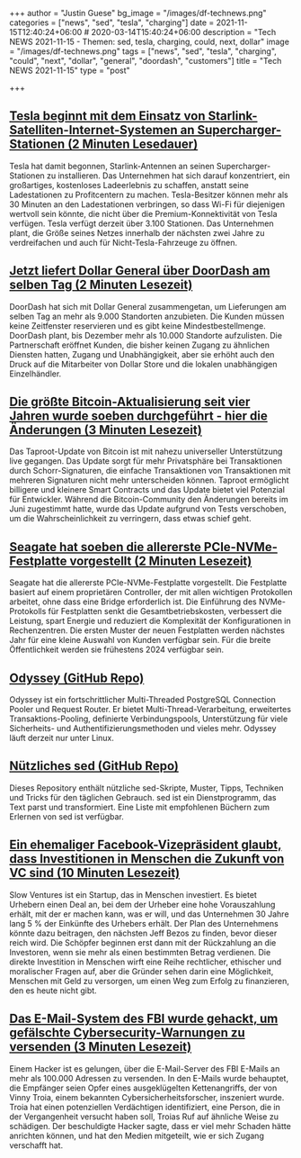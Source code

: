 +++
author = "Justin Guese"
bg_image = "/images/df-technews.png"
categories = ["news", "sed", "tesla", "charging"]
date = 2021-11-15T12:40:24+06:00 # 2020-03-14T15:40:24+06:00
description = "Tech NEWS 2021-11-15 - Themen: sed, tesla, charging, could, next, dollar"
image = "/images/df-technews.png"
tags = ["news", "sed", "tesla", "charging", "could", "next", "dollar", "general", "doordash", "customers"]
title = "Tech NEWS 2021-11-15"
type = "post"

+++

## [Tesla beginnt mit dem Einsatz von Starlink-Satelliten-Internet-Systemen an Supercharger-Stationen (2 Minuten Lesedauer)](https://electrek.co/2021/11/14/tesla-starts-deploying-starlink-satellite-internet-systems-supercharger-stations/)

 Tesla hat damit begonnen, Starlink-Antennen an seinen Supercharger-Stationen zu installieren. Das Unternehmen hat sich darauf konzentriert, ein großartiges, kostenloses Ladeerlebnis zu schaffen, anstatt seine Ladestationen zu Profitcentern zu machen. Tesla-Besitzer können mehr als 30 Minuten an den Ladestationen verbringen, so dass Wi-Fi für diejenigen wertvoll sein könnte, die nicht über die Premium-Konnektivität von Tesla verfügen. Tesla verfügt derzeit über 3.100 Stationen. Das Unternehmen plant, die Größe seines Netzes innerhalb der nächsten zwei Jahre zu verdreifachen und auch für Nicht-Tesla-Fahrzeuge zu öffnen.

## [Jetzt liefert Dollar General über DoorDash am selben Tag (2 Minuten Lesezeit)](https://www.theverge.com/2021/11/11/22776139/doordash-dollar-general-store-delivery)

 DoorDash hat sich mit Dollar General zusammengetan, um Lieferungen am selben Tag an mehr als 9.000 Standorten anzubieten. Die Kunden müssen keine Zeitfenster reservieren und es gibt keine Mindestbestellmenge. DoorDash plant, bis Dezember mehr als 10.000 Standorte aufzulisten. Die Partnerschaft eröffnet Kunden, die bisher keinen Zugang zu ähnlichen Diensten hatten, Zugang und Unabhängigkeit, aber sie erhöht auch den Druck auf die Mitarbeiter von Dollar Store und die lokalen unabhängigen Einzelhändler.

## [Die größte Bitcoin-Aktualisierung seit vier Jahren wurde soeben durchgeführt - hier die Änderungen (3 Minuten Lesezeit)](https://www.cnbc.com/2021/11/14/bitcoin-taproot-upgrade-what-it-means-for-investors.html)

 Das Taproot-Update von Bitcoin ist mit nahezu universeller Unterstützung live gegangen. Das Update sorgt für mehr Privatsphäre bei Transaktionen durch Schorr-Signaturen, die einfache Transaktionen von Transaktionen mit mehreren Signaturen nicht mehr unterscheiden können. Taproot ermöglicht billigere und kleinere Smart Contracts und das Update bietet viel Potenzial für Entwickler. Während die Bitcoin-Community den Änderungen bereits im Juni zugestimmt hatte, wurde das Update aufgrund von Tests verschoben, um die Wahrscheinlichkeit zu verringern, dass etwas schief geht.

## [Seagate hat soeben die allererste PCIe-NVMe-Festplatte vorgestellt (2 Minuten Lesezeit)](https://www.techradar.com/news/seagate-just-unveiled-the-first-ever-pcie-nvme-hard-disk-drive)

 Seagate hat die allererste PCIe-NVMe-Festplatte vorgestellt. Die Festplatte basiert auf einem proprietären Controller, der mit allen wichtigen Protokollen arbeitet, ohne dass eine Bridge erforderlich ist. Die Einführung des NVMe-Protokolls für Festplatten senkt die Gesamtbetriebskosten, verbessert die Leistung, spart Energie und reduziert die Komplexität der Konfigurationen in Rechenzentren. Die ersten Muster der neuen Festplatten werden nächstes Jahr für eine kleine Auswahl von Kunden verfügbar sein. Für die breite Öffentlichkeit werden sie frühestens 2024 verfügbar sein.

## [Odyssey (GitHub Repo)](https://github.com/yandex/odyssey)

 Odyssey ist ein fortschrittlicher Multi-Threaded PostgreSQL Connection Pooler und Request Router. Er bietet Multi-Thread-Verarbeitung, erweitertes Transaktions-Pooling, definierte Verbindungspools, Unterstützung für viele Sicherheits- und Authentifizierungsmethoden und vieles mehr. Odyssey läuft derzeit nur unter Linux.

## [Nützliches sed (GitHub Repo)](https://github.com/adrianscheff/useful-sed)

 Dieses Repository enthält nützliche sed-Skripte, Muster, Tipps, Techniken und Tricks für den täglichen Gebrauch. sed ist ein Dienstprogramm, das Text parst und transformiert. Eine Liste mit empfohlenen Büchern zum Erlernen von sed ist verfügbar.

## [Ein ehemaliger Facebook-Vizepräsident glaubt, dass Investitionen in Menschen die Zukunft von VC sind (10 Minuten Lesezeit)](https://www.vice.com/en/article/7kb9mg/a-former-facebook-vp-thinks-investing-in-humans-is-the-future-of-vc)

 Slow Ventures ist ein Startup, das in Menschen investiert. Es bietet Urhebern einen Deal an, bei dem der Urheber eine hohe Vorauszahlung erhält, mit der er machen kann, was er will, und das Unternehmen 30 Jahre lang 5 % der Einkünfte des Urhebers erhält. Der Plan des Unternehmens könnte dazu beitragen, den nächsten Jeff Bezos zu finden, bevor dieser reich wird. Die Schöpfer beginnen erst dann mit der Rückzahlung an die Investoren, wenn sie mehr als einen bestimmten Betrag verdienen. Die direkte Investition in Menschen wirft eine Reihe rechtlicher, ethischer und moralischer Fragen auf, aber die Gründer sehen darin eine Möglichkeit, Menschen mit Geld zu versorgen, um einen Weg zum Erfolg zu finanzieren, den es heute nicht gibt.

## [Das E-Mail-System des FBI wurde gehackt, um gefälschte Cybersecurity-Warnungen zu versenden (3 Minuten Lesezeit)](https://www.theverge.com/2021/11/14/22781341/fbi-email-system-hacked-fake-cybersecurity-warnings)

 Einem Hacker ist es gelungen, über die E-Mail-Server des FBI E-Mails an mehr als 100.000 Adressen zu versenden. In den E-Mails wurde behauptet, die Empfänger seien Opfer eines ausgeklügelten Kettenangriffs, der von Vinny Troia, einem bekannten Cybersicherheitsforscher, inszeniert wurde. Troia hat einen potenziellen Verdächtigen identifiziert, eine Person, die in der Vergangenheit versucht haben soll, Troias Ruf auf ähnliche Weise zu schädigen. Der beschuldigte Hacker sagte, dass er viel mehr Schaden hätte anrichten können, und hat den Medien mitgeteilt, wie er sich Zugang verschafft hat.

